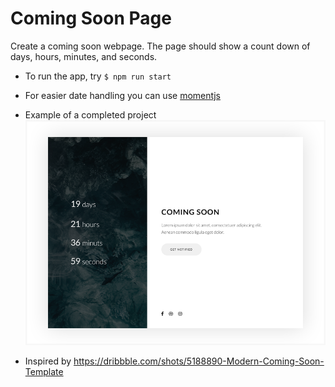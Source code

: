 # Coming Soon Page

Create a coming soon webpage. The page should show a count down of days, hours, minutes, and seconds.

- To run the app, try `$ npm run start`

- For easier date handling you can use [momentjs](https://momentjs.com)
- Example of a completed project ![demo](./comingsoon.png)
- Inspired by https://dribbble.com/shots/5188890-Modern-Coming-Soon-Template